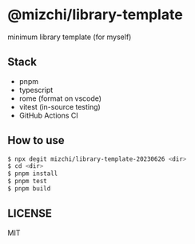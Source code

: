 # @mizchi/library-template

minimum library template (for myself)

## Stack

- pnpm
- typescript
- rome (format on vscode)
- vitest (in-source testing)
- GitHub Actions CI

## How to use

```bash
$ npx degit mizchi/library-template-20230626 <dir>
$ cd <dir>
$ pnpm install
$ pnpm test
$ pnpm build
```

## LICENSE

MIT